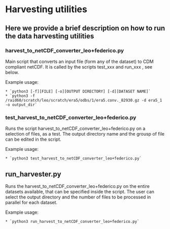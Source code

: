 # Harvesting utilities
## Here we provide a brief description on how to run the data harvesting utilities




### harvest_to_netCDF_converter_leo+federico.py
Main script that converts an input file (form any of the dataset) to CDM compliant netCDF.
It is called by the scripts test_xxx and run_xxx , see below.

Example usage:

	* `python3 [-f][FILE] [-o][OUTPUT DIRECTORY] [-d][DATASET NAME]`
	* `python3 -f /raid60/scratch/leo/scratch/era5/odbs/1/era5.conv._82930.gz -d era5_1 -o output_dir`


### test_harvest_to_netCDF_converter_leo+federico.py
Runs the script harvest_to_netCDF_converter_leo+federico.py on a selection of files,
as a test. 
The output directory name and the grousp of file can be edited in the script.

Example usage:

	* `python3 test_harvest_to_netCDF_converter_leo+federico.py`

## run_harvester.py
Runs the harvest_to_netCDF_converter_leo+federico.py on the entire datasets available,
that can be specified inside the script.
The user can select the output directory and the number of files to be processed in parallel for each
dataset.

Example usage:

	* `python3 run_harvest_to_netCDF_converter_leo+federico.py`